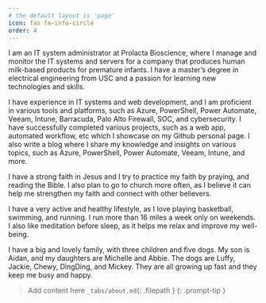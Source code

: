 ```yaml
---
# the default layout is 'page'
icon: fas fa-info-circle
order: 4
---
```




I am an IT system administrator at Prolacta Bioscience, where I manage and monitor the IT systems and servers for a company that produces human milk-based products for premature infants. I have a master’s degree in electrical engineering from USC and a passion for learning new technologies and skills.

I have experience in IT systems and web development, and I am proficient in various tools and platforms, such as Azure, PowerShell, Power Automate, Veeam, Intune, Barracuda, Palo Alto Firewall, SOC, and cybersecurity. I have successfully completed various projects, such as a web app, automated workflow, etc which I showcase on my Github personal page. I also write a blog where I share my knowledge and insights on various topics, such as Azure, PowerShell, Power Automate, Veeam, Intune, and more.

I have a strong faith in Jesus and I try to practice my faith by praying, and reading the Bible. I also plan to go to church more often, as I believe it can help me strengthen my faith and connect with other believers.

I have a very active and healthy lifestyle, as I love playing basketball, swimming, and running. I run more than 16 miles a week only on weekends. I also like meditation before sleep, as it helps me relax and improve my well-being.

I have a big and lovely family, with three children and five dogs. My son is Aidan, and my daughters are Michelle and Abbie. The dogs are Luffy, Jackie, Chewy, DingDing, and Mickey. They are all growing up fast and they keep me busy and happy.

> Add content here `_tabs/about.md`{: .filepath } 
{: .prompt-tip }
